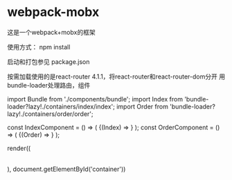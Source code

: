 # webpack-mobx
这是一个webpack+mobx的框架

使用方式：
npm install

启动和打包参见  package.json

按需加载使用的是react-router 4.1.1，将react-router和react-router-dom分开
用bundle-loader处理路由，组件

import Bundle from './components/bundle';
import Index from 'bundle-loader?lazy!./containers/index/index';
import Order from 'bundle-loader?lazy!./containers/order/order';

const IndexComponent = () => (
    <Bundle load={Index}>
        {(Index) => <Index />}
    </Bundle>
);
const OrderComponent = () => (
    <Bundle load={Order}>
        {(Order) => <Order />}
    </Bundle>
);

render((
    <BrowserRouter>
         <div className="page">
            <Route exact path='/' component={IndexComponent} />
            <Route path='/order' component={OrderComponent} />
         </div>   
    </BrowserRouter>
), document.getElementById('container'))
